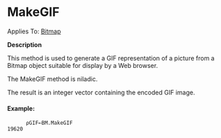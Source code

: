 




<h1 class="heading"><span class="name">MakeGIF</span></h1>

Applies To: [Bitmap](./bitmap.md)


**Description**


This method is used to generate a  GIF representation of a picture from a Bitmap object suitable for display by a Web browser.


The MakeGIF method is niladic.


The result is an integer vector containing the encoded GIF image.

#### Example:
```apl
      ⍴GIF←BM.MakeGIF
19620
```



